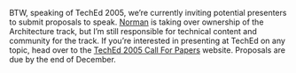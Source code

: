 BTW, speaking of TechEd 2005, we’re currently inviting potential
presenters to submit proposals to speak.
[Norman](http://atlasbrandview.blogspot.com/) is taking over ownership
of the Architecture track, but I’m still responsible for technical
content and community for the track. If you’re interested in presenting
at TechEd on any topic, head over to the [TechEd 2005 Call For
Papers](http://www.msteched.com/cfp/CallForPapers.aspx) website.
Proposals are due by the end of December.
